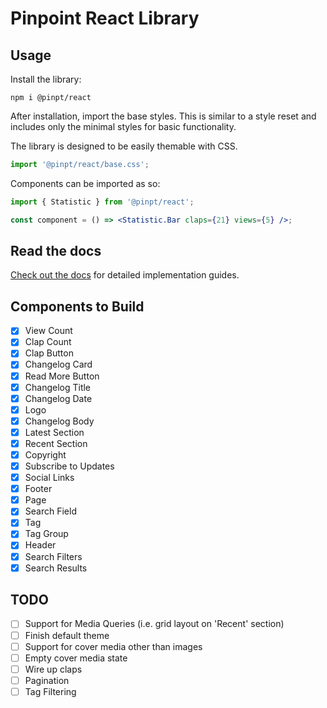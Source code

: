 # Pinpoint React Library

## Usage

Install the library:

```
npm i @pinpt/react
```

After installation, import the base styles. This is similar to a style reset and includes only the minimal styles for basic functionality.

The library is designed to be easily themable with CSS.

```jsx
import '@pinpt/react/base.css';
```

Components can be imported as so:

```jsx
import { Statistic } from '@pinpt/react';

const component = () => <Statistic.Bar claps={21} views={5} />;
```

## Read the docs

[Check out the docs](react.preview.pinpoint.com/) for detailed implementation guides.

## Components to Build

-  [x] View Count
-  [x] Clap Count
-  [x] Clap Button
-  [x] Changelog Card
-  [x] Read More Button
-  [x] Changelog Title
-  [x] Changelog Date
-  [x] Logo
-  [x] Changelog Body
-  [x] Latest Section
-  [x] Recent Section
-  [x] Copyright
-  [x] Subscribe to Updates
-  [x] Social Links
-  [x] Footer
-  [x] Page
-  [x] Search Field
-  [x] Tag
-  [x] Tag Group
-  [x] Header
-  [x] Search Filters
-  [x] Search Results

## TODO

-  [ ] Support for Media Queries (i.e. grid layout on 'Recent' section)
-  [ ] Finish default theme
-  [ ] Support for cover media other than images
-  [ ] Empty cover media state
-  [ ] Wire up claps
-  [ ] Pagination
-  [ ] Tag Filtering
